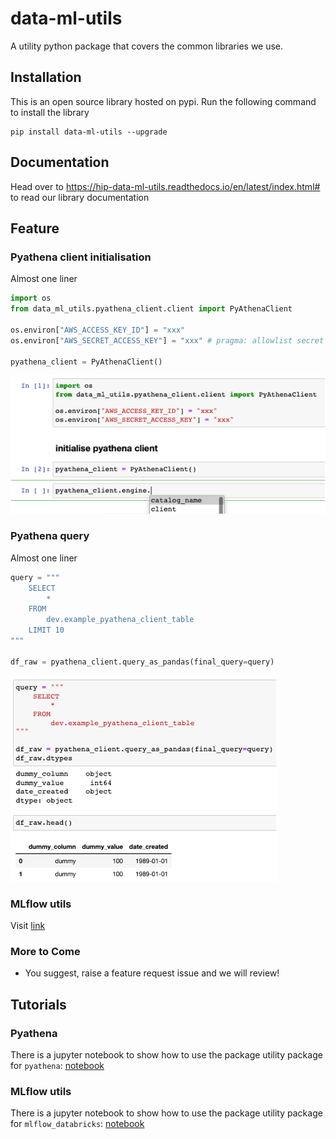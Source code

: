 # data-ml-utils
A utility python package that covers the common libraries we use.

## Installation
This is an open source library hosted on pypi. Run the following command to install the library
```
pip install data-ml-utils --upgrade
```

## Documentation
Head over to https://hip-data-ml-utils.readthedocs.io/en/latest/index.html# to read our library documentation

## Feature
### Pyathena client initialisation
Almost one liner
```python
import os
from data_ml_utils.pyathena_client.client import PyAthenaClient

os.environ["AWS_ACCESS_KEY_ID"] = "xxx"
os.environ["AWS_SECRET_ACCESS_KEY"] = "xxx" # pragma: allowlist secret

pyathena_client = PyAthenaClient()
```
![Pyathena client initialisation](docs/_static/initialise_pyathena_client.png)

### Pyathena query
Almost one liner
```python
query = """
    SELECT
        *
    FROM
        dev.example_pyathena_client_table
    LIMIT 10
"""

df_raw = pyathena_client.query_as_pandas(final_query=query)
```
![Pyathena query](docs/_static/query_pyathena_client.png)

### MLflow utils
Visit [link](https://data-ml-utils.readthedocs.io/en/latest/index.html#mlflow-utils)

### More to Come
* You suggest, raise a feature request issue and we will review!

## Tutorials
### Pyathena
There is a jupyter notebook to show how to use the package utility package for `pyathena`: [notebook](tutorials/[TUTO]%20pyathena.ipynb)

### MLflow utils
There is a jupyter notebook to show how to use the package utility package for `mlflow_databricks`: [notebook](tutorials/[TUTO]%20mlflow_databricks.ipynb)
